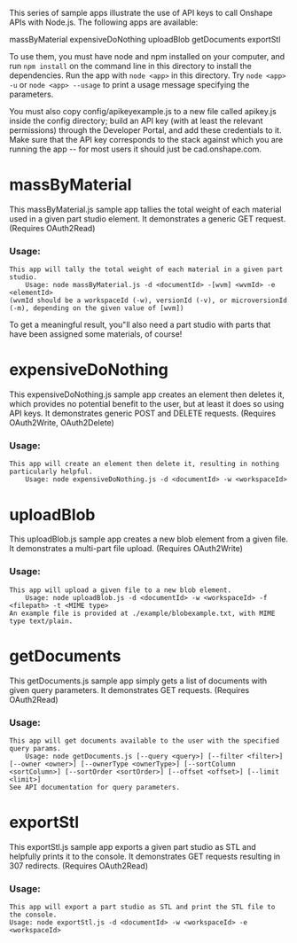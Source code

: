 This series of sample apps illustrate the use of API keys to call Onshape APIs with Node.js.  The following apps are available:

massByMaterial
expensiveDoNothing
uploadBlob
getDocuments
exportStl

To use them, you must have node and npm installed on your computer, and run `npm install` on the command line in this directory to install the dependencies.  Run the app with `node <app>` in this directory.  Try `node <app> -u` or `node <app> --usage` to print a usage message specifying the parameters.

You must also copy config/apikeyexample.js to a new file called apikey.js inside the config directory; build an API key (with at least the relevant permissions) through the Developer Portal, and add these credentials to it.  Make sure that the API key corresponds to the stack against which you are running the app -- for most users it should just be cad.onshape.com.

# massByMaterial

This massByMaterial.js sample app tallies the total weight of each material used in a given part studio element.  It demonstrates a generic GET request.  (Requires OAuth2Read)

### Usage:

`This app will tally the total weight of each material in a given part studio.`  
`    Usage: node massByMaterial.js -d <documentId> -[wvm] <wvmId> -e <elementId>`  
`(wvmId should be a workspaceId (-w), versionId (-v), or microversionId (-m), depending on the given value of [wvm])`

To get a meaningful result, you"ll also need a part studio with parts that have been assigned some materials, of course!

# expensiveDoNothing

This expensiveDoNothing.js sample app creates an element then deletes it, which provides no potential benefit to the user, but at least it does so using API keys.  It demonstrates generic POST and DELETE requests.  (Requires OAuth2Write, OAuth2Delete)

### Usage:

`This app will create an element then delete it, resulting in nothing particularly helpful.`  
`    Usage: node expensiveDoNothing.js -d <documentId> -w <workspaceId>`

# uploadBlob

This uploadBlob.js sample app creates a new blob element from a given file.  It demonstrates a multi-part file upload.  (Requires OAuth2Write)

### Usage:

`This app will upload a given file to a new blob element.`  
`    Usage: node uploadBlob.js -d <documentId> -w <workspaceId> -f <filepath> -t <MIME type>`  
`An example file is provided at ./example/blobexample.txt, with MIME type text/plain.`

# getDocuments

This getDocuments.js sample app simply gets a list of documents with given query parameters.  It demonstrates GET requests.  (Requires OAuth2Read)

### Usage:

`This app will get documents available to the user with the specified query params.`  
`    Usage: node getDocuments.js [--query <query>] [--filter <filter>] [--owner <owner>] [--ownerType <ownerType>] [--sortColumn <sortColumn>] [--sortOrder <sortOrder>] [--offset <offset>] [--limit <limit>]`  
`See API documentation for query parameters.`

# exportStl

This exportStl.js sample app exports a given part studio as STL and helpfully prints it to the console.  It demonstrates GET requests resulting in 307 redirects.  (Requires OAuth2Read)

### Usage:

`This app will export a part studio as STL and print the STL file to the console.`  
`Usage: node exportStl.js -d <documentId> -w <workspaceId> -e <workspaceId>`